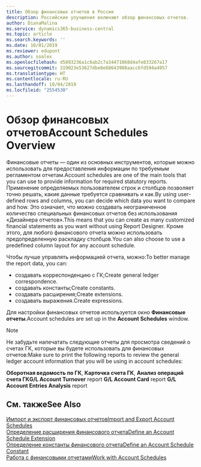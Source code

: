 ```yaml
---
title: Обзор финансовых отчетов в России
description: Российские улучшения включают обзор финансовых отчетов.
author: DianaMalina
ms.service: dynamics365-business-central
ms.topic: article
ms.search.keywords: ''
ms.date: 10/01/2019
ms.reviewer: edupont
ms.author: soalex
ms.openlocfilehash: d5893236a1c6ab2c7a34471068d4afe833267a17
ms.sourcegitcommit: 319023e53627dbe8e68643908aacc6fd594a4957
ms.translationtype: HT
ms.contentlocale: ru-RU
ms.lasthandoff: 10/04/2019
ms.locfileid: "2554530"
---
```

# <a name="account-schedules-overview"></a><span data-ttu-id="d7b19-103">Обзор финансовых отчетов</span><span class="sxs-lookup"><span data-stu-id="d7b19-103">Account Schedules Overview</span></span>

<span data-ttu-id="d7b19-104">Финансовые отчеты — один из основных инструментов, которые можно использовать для предоставления информации по требуемым регламентом отчетам.</span><span class="sxs-lookup"><span data-stu-id="d7b19-104">Account schedules are one of the main tools that you can use to provide information for required statutory reports.</span></span> <span data-ttu-id="d7b19-105">Применение определяемых пользователем строк и столбцов позволяет точно решать, какие данные требуется сравнивать и как.</span><span class="sxs-lookup"><span data-stu-id="d7b19-105">By using user-defined rows and columns, you can decide which data you want to compare and how.</span></span> <span data-ttu-id="d7b19-106">Это означает, что можно создавать неограниченное количество специальных финансовых отчетов без использования «Дизайнера отчетов».</span><span class="sxs-lookup"><span data-stu-id="d7b19-106">This means that you can create as many customized financial statements as you want without using Report Designer.</span></span> <span data-ttu-id="d7b19-107">Кроме этого, для любого финансового отчета можно использовать предопределенную раскладку столбцов.</span><span class="sxs-lookup"><span data-stu-id="d7b19-107">You can also choose to use a predefined column layout for any account schedule.</span></span>

<span data-ttu-id="d7b19-108">Чтобы лучше управлять информацией отчета, можно:</span><span class="sxs-lookup"><span data-stu-id="d7b19-108">To better manage the report data, you can:</span></span>

- <span data-ttu-id="d7b19-109">создавать корреспонденцию с ГК;</span><span class="sxs-lookup"><span data-stu-id="d7b19-109">Create general ledger correspondence.</span></span>
- <span data-ttu-id="d7b19-110">создавать константы;</span><span class="sxs-lookup"><span data-stu-id="d7b19-110">Create constants.</span></span>
- <span data-ttu-id="d7b19-111">создавать расширения;</span><span class="sxs-lookup"><span data-stu-id="d7b19-111">Create extensions.</span></span>
- <span data-ttu-id="d7b19-112">создавать выражения.</span><span class="sxs-lookup"><span data-stu-id="d7b19-112">Create expressions.</span></span>

<span data-ttu-id="d7b19-113">Для настройки финансовых отчетов используется окно **Финансовые отчеты**.</span><span class="sxs-lookup"><span data-stu-id="d7b19-113">Account schedules are set up in the **Account Schedules** window.</span></span>

> [!NOTE]
> <span data-ttu-id="d7b19-114">Не забудьте напечатать следующие отчеты для просмотра сведений о счетах ГК, которые вы будете использовать для финансовых отчетов:</span><span class="sxs-lookup"><span data-stu-id="d7b19-114">Make sure to print the following reports to review the general ledger account information that you will be using in account schedules:</span></span>
>
> <span data-ttu-id="d7b19-115">**Оборотная ведомость по ГК**, **Карточка счета ГК**, **Анализ операций счета ГК**</span><span class="sxs-lookup"><span data-stu-id="d7b19-115">**G/L Account Turnover** report **G/L Account Card** report **G/L Account Entries Analysis** report</span></span>

## <a name="see-also"></a><span data-ttu-id="d7b19-116">См. также</span><span class="sxs-lookup"><span data-stu-id="d7b19-116">See Also</span></span>
[<span data-ttu-id="d7b19-117">Импорт и экспорт финансовых отчетов</span><span class="sxs-lookup"><span data-stu-id="d7b19-117">Import and Export Account Schedules</span></span>](How-to-Import-and-Export-Account-Schedules.md)  
[<span data-ttu-id="d7b19-118">Определение расширения финансового отчета</span><span class="sxs-lookup"><span data-stu-id="d7b19-118">Define an Account Schedule Extension</span></span>](How-to-Define-an-Account-Schedule-Extension.md)  
[<span data-ttu-id="d7b19-119">Определение константы финансового отчета</span><span class="sxs-lookup"><span data-stu-id="d7b19-119">Define an Account Schedule Constant</span></span>](How-to-Define-an-Account-Schedule-Constant.md)  
[<span data-ttu-id="d7b19-120">Работа с финансовыми отчетами</span><span class="sxs-lookup"><span data-stu-id="d7b19-120">Work with Account Schedules</span></span>](How-to-Work-with-Account-Schedules.md)  
